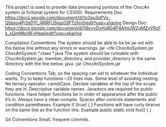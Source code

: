 
This project is used to provide data processing portions of the ChocAn system (a fictional system for CS300).
	Requirements Doc:   https://docs.google.com/document/d/1o3gu3sPVz-Qbbxp4Pi2eDYI_ijRIRFU5tgz03PTzfm0/edit?usp=sharing
	Design Doc:         https://docs.google.com/document/d/1i6cvvDyHuR04P4A1nUWZgMZvVRzFk_xQmMkc9EyHeaI/edit?usp=sharing

Compilation Conventions
	The system should be able to be be jar-ed with the below line without any errors or warnings.
		jar -cfe ChocAnSystem.jar ChocAnSystem *.class *.java
	The system should be runnable with ChocAnSystem.jar, member_directory, and provider_directory in the same directory with the line below.
		java -jar ChocAnSystem.jar

Coding Conventions
	Tab, so the spacing can set to whatever the individual wants.
	Try to keep functions ~25 lines max.
	Some level of avoiding nesting.
	No ternary operator.
	camelCase.
	Declare variables at the top of the scope they are in.
	Descriptive variable names.
	Javadocs are required for public functions.
	Have helper functions be in order of appearance after the public it’s in.
	Always have a clean compile.
	Spaces after controls statements and condition parentheses.
		Example
		if (true) {
		}
	Functions will have curly-braces on the same line as the function line.
		Example
		public static void foo() {
		}

Git Conventions
	Small, frequent commits.

